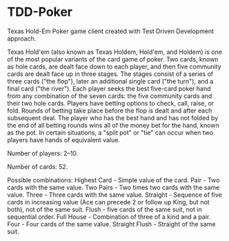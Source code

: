 # TDD-Poker
Texas Hold-Em Poker game client created with Test Driven Development approach.

Texas Hold'em (also known as Texas Holdem, Hold'em, and Holdem) is one of the most popular variants of the card game of poker. Two cards, known as hole cards, are dealt face down to each player, and then five community cards are dealt face up in three stages. The stages consist of a series of three cards ("the flop"), later an additional single card ("the turn"), and a final card ("the river"). Each player seeks the best five-card poker hand from any combination of the seven cards: the five community cards and their two hole cards. Players have betting options to check, call, raise, or fold. Rounds of betting take place before the flop is dealt and after each subsequent deal. The player who has the best hand and has not folded by the end of all betting rounds wins all of the money bet for the hand, known as the pot. In certain situations, a "split pot" or "tie" can occur when two players have hands of equivalent value.

Number of players: 2–10.

Number of cards: 52.

Possible combinations:
Highest Card - Simple value of the card.
Pair - Two cards with the same value.
Two Pairs - Two times two cards with the same value.
Three - Three cards with the same value.
Straight - Sequence of five cards in increasing value (Ace can precede 2 or follow up King, but not both), not of the same suit.
Flush - five cards of the same suit, not in sequential order.
Full House - Combination of three of a kind and a pair.
Four - Four cards of the same value.
Straight Flush - Straight of the same suit.
